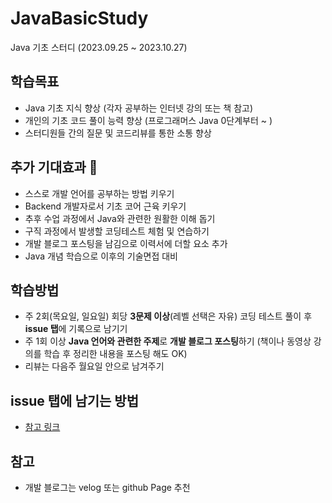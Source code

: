 # JavaBasicStudy
Java 기초 스터디 (2023.09.25 ~ 2023.10.27)


## 학습목표
- Java 기초 지식 향상 (각자 공부하는 인터넷 강의 또는 책 참고)
- 개인의 기초 코드 풀이 능력 향상 (프로그래머스 Java 0단계부터 ~ )
- 스터디원들 간의 질문 및 코드리뷰를 통한 소통 향상

## 추가 기대효과 💪
- 스스로 개발 언어를 공부하는 방법 키우기
- Backend 개발자로서 기초 코어 근육 키우기
- 추후 수업 과정에서 Java와 관련한 원활한 이해 돕기
- 구직 과정에서 발생할 코딩테스트 체험 및 연습하기
- 개발 블로그 포스팅을 남김으로 이력서에 더할 요소 추가
- Java 개념 학습으로 이후의 기술면접 대비

## 학습방법
- 주 2회(목요일, 일요일) 회당 **3문제 이상**(레벨 선택은 자유) 코딩 테스트 풀이 후 **issue 탭**에 기록으로 남기기
- 주 1회 이상 **Java 언어와 관련한 주제**로 **개발 블로그 포스팅**하기 (책이나 동영상 강의를 학습 후 정리한 내용을 포스팅 해도 OK)
- 리뷰는 다음주 월요일 안으로 남겨주기 

## issue 탭에 남기는 방법
- <a href="https://docs.google.com/document/d/15VJ9jQetZgU0K15xM7IRkCMCGn973iJ_sFVA8iZpZ3U/edit?usp=sharing" target="_blank"> 참고 링크 </a>

## 참고
- 개발 블로그는 velog 또는 github Page 추천
